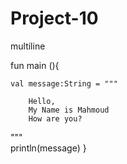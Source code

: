 # Project-10
multiline

fun main (){

    val message:String = """
  
        Hello,
        My Name is Mahmoud
        How are you?
  """     
    println(message)
}
